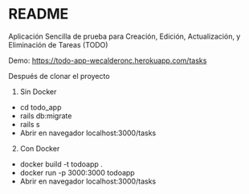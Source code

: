 # README

Aplicación Sencilla de prueba para Creación, Edición, Actualización, y Eliminación de Tareas (TODO)

Demo: https://todo-app-wecalderonc.herokuapp.com/tasks

Después de clonar el proyecto

1. Sin Docker
  * cd todo_app
  * rails db:migrate
  * rails s
  * Abrir en navegador localhost:3000/tasks

2. Con Docker
  * docker build -t todoapp .
  * docker run -p 3000:3000 todoapp
  * Abrir en navegador localhost:3000/tasks




